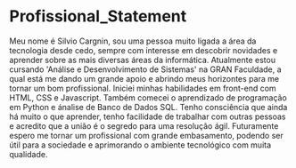 # Profissional_Statement

Meu nome é Silvio Cargnin, sou uma pessoa muito ligada a área da tecnologia desde cedo, sempre com interesse em descobrir novidades e aprender sobre as mais diversas áreas da informática.
Atualmente estou cursando 'Análise e Desenvolvimento de Sistemas' na GRAN Faculdade, a qual está me dando um grande apoio e abrindo meus horizontes para me tornar um bom profissional.
Iniciei minhas habilidades em front-end com HTML, CSS e Javascript. Também comecei o aprendizado de programação em Python e ánalise de Banco de Dados SQL.
Tenho consciência que ainda há muito o que aprender, tenho facilidade de trabalhar com outras pessoas e acredito que a união é o segredo para uma resolução ágil.
Futuramente espero me tornar um profissional com grande embasamento, podendo ser útil para a sociedade e aprimorando o ambiente tecnológico com muita qualidade.

